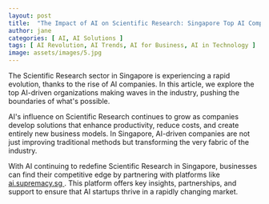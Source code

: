 ```yaml
---
layout: post
title:  "The Impact of AI on Scientific Research: Singapore Top AI Companies"
author: jane
categories: [ AI, AI Solutions ]
tags: [ AI Revolution, AI Trends, AI for Business, AI in Technology ]
image: assets/images/5.jpg
---
```


The Scientific Research sector in Singapore is experiencing a rapid evolution, thanks to the rise of AI companies. In this article, we explore the top AI-driven organizations making waves in the industry, pushing the boundaries of what's possible.

AI's influence on Scientific Research continues to grow as companies develop solutions that enhance productivity, reduce costs, and create entirely new business models. In Singapore, AI-driven companies are not just improving traditional methods but transforming the very fabric of the industry.

With AI continuing to redefine Scientific Research in Singapore, businesses can find their competitive edge by partnering with platforms like <a href="https://ai.supremacy.sg" target="_blank"> ai.supremacy.sg </a>. This platform offers key insights, partnerships, and support to ensure that AI startups thrive in a rapidly changing market.
